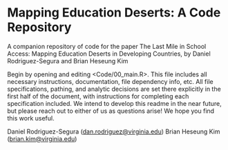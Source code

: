 # Mapping Education Deserts: A Code Repository
A companion repository of code for the paper The Last Mile in School Access: Mapping Education Deserts in Developing Countries, by Daniel Rodriguez-Segura and Brian Heseung Kim

Begin by opening and editing <Code/00_main.R>. This file includes all necessary instructions, documentation, file dependency info, etc. All file specifications, pathing, and analytic decisions are set there explicitly in the first half of the document, with instructions for completing each specification included. We intend to develop this readme in the near future, but please reach out to either of us as questions arise! We hope you find this work useful.

Daniel Rodriguez-Segura (dan.rodriguez@virginia.edu)
Brian Heseung Kim (brian.kim@virginia.edu)
